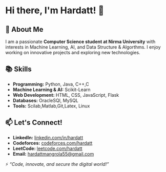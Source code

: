 # Hi there, I'm Hardatt! 👋

## 🚀 About Me
I am a passionate **Computer Science student at Nirma University** with interests in Machine Learning, AI, and Data Structure & Algorthms. I enjoy working on innovative projects and exploring new technologies.


## 📚 Skills
- **Programming:** Python, Java, C++,C
- **Machine Learning & AI:** Scikit-Learn
- **Web Development:** HTML, CSS, JavaScript, Flask
- **Databases:** OracleSQl, MySQL
- **Tools:** Scilab,Matlab,Git,Latex, Linux

## 📫 Let's Connect!
- **LinkedIn:** [linkedin.com/in/hardatt](https://www.linkedin.com/in/hardattsinh-mangrola-a3a877284/)
- **Codeforces:** [codeforces.com/hardatt](https://codeforces.com/profile/hardatt)
- **LeetCode:** [leetcode.com/hardatt](https://leetcode.com/u/hardatt088/)
- **Email:** hardattmangrola55@gmail.com

⚡ _“Code, innovate, and secure the digital world!”_

